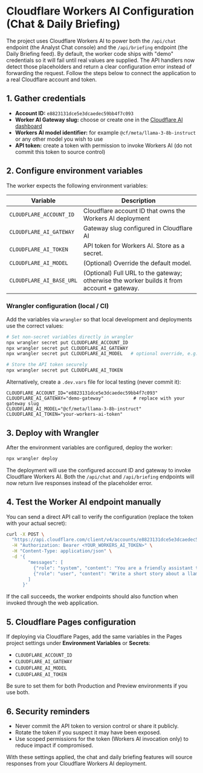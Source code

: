 # Cloudflare Workers AI Configuration (Chat & Daily Briefing)

The project uses Cloudflare Workers AI to power both the `/api/chat` endpoint (the Analyst Chat console) and the `/api/briefing` endpoint (the Daily Briefing feed). By default, the worker code ships with "demo" credentials so it will fail until real values are supplied. The API handlers now detect those placeholders and return a clear configuration error instead of forwarding the request. Follow the steps below to connect the application to a real Cloudflare account and token.

## 1. Gather credentials

- **Account ID:** `e8823131dce5e3dcaedec59bb4f7c093`
- **Worker AI Gateway slug:** choose or create one in the [Cloudflare AI dashboard](https://dash.cloudflare.com/)
- **Workers AI model identifier:** for example `@cf/meta/llama-3-8b-instruct` or any other model you wish to use
- **API token:** create a token with permission to invoke Workers AI (do not commit this token to source control)

## 2. Configure environment variables

The worker expects the following environment variables:

| Variable | Description |
| --- | --- |
| `CLOUDFLARE_ACCOUNT_ID` | Cloudflare account ID that owns the Workers AI deployment |
| `CLOUDFLARE_AI_GATEWAY` | Gateway slug configured in Cloudflare AI |
| `CLOUDFLARE_AI_TOKEN` | API token for Workers AI. Store as a secret. |
| `CLOUDFLARE_AI_MODEL` | (Optional) Override the default model. |
| `CLOUDFLARE_AI_BASE_URL` | (Optional) Full URL to the gateway; otherwise the worker builds it from account + gateway. |

### Wrangler configuration (local / CI)

Add the variables via `wrangler` so that local development and deployments use the correct values:

```bash
# Set non-secret variables directly in wrangler
npx wrangler secret put CLOUDFLARE_ACCOUNT_ID
npx wrangler secret put CLOUDFLARE_AI_GATEWAY
npx wrangler secret put CLOUDFLARE_AI_MODEL   # optional override, e.g. @cf/meta/llama-3-8b-instruct

# Store the API token securely
npx wrangler secret put CLOUDFLARE_AI_TOKEN
```

Alternatively, create a `.dev.vars` file for local testing (never commit it):

```
CLOUDFLARE_ACCOUNT_ID="e8823131dce5e3dcaedec59bb4f7c093"
CLOUDFLARE_AI_GATEWAY="demo-gateway"           # replace with your gateway slug
CLOUDFLARE_AI_MODEL="@cf/meta/llama-3-8b-instruct"
CLOUDFLARE_AI_TOKEN="your-workers-ai-token"
```

## 3. Deploy with Wrangler

After the environment variables are configured, deploy the worker:

```bash
npx wrangler deploy
```

The deployment will use the configured account ID and gateway to invoke Cloudflare Workers AI. Both the `/api/chat` and `/api/briefing` endpoints will now return live responses instead of the placeholder error.

## 4. Test the Worker AI endpoint manually

You can send a direct API call to verify the configuration (replace the token with your actual secret):

```bash
curl -X POST \
  "https://api.cloudflare.com/client/v4/accounts/e8823131dce5e3dcaedec59bb4f7c093/ai/run/@cf/meta/llama-3-8b-instruct" \
  -H "Authorization: Bearer <YOUR_WORKERS_AI_TOKEN>" \
  -H "Content-Type: application/json" \
  -d '{
        "messages": [
          {"role": "system", "content": "You are a friendly assistant that helps write stories"},
          {"role": "user", "content": "Write a short story about a llama that goes on a journey to find an orange cloud"}
        ]
      }'
```

If the call succeeds, the worker endpoints should also function when invoked through the web application.

## 5. Cloudflare Pages configuration

If deploying via Cloudflare Pages, add the same variables in the Pages project settings under **Environment Variables** or **Secrets**:

- `CLOUDFLARE_ACCOUNT_ID`
- `CLOUDFLARE_AI_GATEWAY`
- `CLOUDFLARE_AI_MODEL`
- `CLOUDFLARE_AI_TOKEN`

Be sure to set them for both Production and Preview environments if you use both.

## 6. Security reminders

- Never commit the API token to version control or share it publicly.
- Rotate the token if you suspect it may have been exposed.
- Use scoped permissions for the token (Workers AI invocation only) to reduce impact if compromised.

With these settings applied, the chat and daily briefing features will source responses from your Cloudflare Workers AI deployment.
